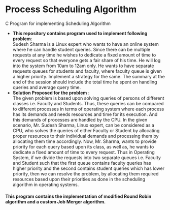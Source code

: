 # Process Scheduling Algorithm
C Program for implementing Scheduling Algorithm
<ul>
  <li><b>This repository contains program used to implement following problem</b>: <br>
      Sudesh Sharma is a Linux expert who wants to have an online system where he can handle student queries. Since there can be multiple requests at any time he wishes to dedicate a fixed amount of time to every request so that everyone gets a fair share of his time. He will log into the system from 10am to 12am only. He wants to have separate requests queues for students and faculty, where faculty queue is given a higher priority. Implement a strategy for the same. The summary at the end of the session should include the total time he spent on handling queries and average query time.
  </li>
  <li><b> Solution Proposed for the problem</b> : <br>
   The given problem is based upon solving queries of persons of different classes i.e. Faculty and Students. Thus, these queries can be compared to different processes in terms of operating system where each process has its demands and needs resources and time for its execution. And this demands of processes are handled by the CPU. In the given scenario, Mr. Sudesh Sharma, Linux expert, can be considered as a CPU, who solves the queries of either Faculty or Student by allocating proper resources to their individual demands and processing them by allocating them time accordingly. Now, Mr. Sharma, wants to provide priority for each query based upon its class, as well as, he wants to dedicate a fixed amount of time to every request. Thus in Operating System, if we divide the requests into two separate queues i.e. Faculty and Student such that the first queue contains faculty queries has higher priority and the second contains student queries which has lower priority, then we can resolve the problem, by allocating them required resources based upon their priorities as done in the scheduling algorithm in operating systems.
 </li>
 </ul>
 <p><h4> This program contains the implementation of modified Round Robin algorithm and a custom Job Merger algorithm.</h4> </p>
